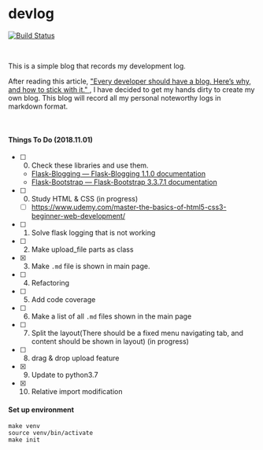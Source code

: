 # devlog
[![Build Status](https://travis-ci.org/flecho/devlog.svg?branch=master)](https://travis-ci.org/flecho/devlog)

<br>

This is a simple blog that records my development log.

After reading this article, 
["Every developer should have a blog. Here’s why, and how to stick with it."
](https://medium.freecodecamp.org/every-developer-should-have-a-blog-heres-why-and-how-to-stick-with-it-5fd55a247fbf),
I have decided to get my hands dirty to create my own blog. 
This blog will record all my personal noteworthy logs in markdown format.  


<br>

#### Things To Do (2018.11.01)
- [ ] 0. Check these libraries and use them.
    - [Flask-Blogging — Flask-Blogging 1.1.0 documentation](https://flask-blogging.readthedocs.io/en/latest/)
    - [Flask-Bootstrap — Flask-Bootstrap 3.3.7.1 documentation](https://pythonhosted.org/Flask-Bootstrap/index.html)
- [ ] 0. Study HTML & CSS (in progress)
    - [ ] https://www.udemy.com/master-the-basics-of-html5-css3-beginner-web-development/
- [ ] 1. Solve flask logging that is not working
- [ ] 2. Make upload_file parts as class
- [x] 3. Make `.md` file is shown in main page.
- [ ] 4. Refactoring
- [ ] 5. Add code coverage 
- [ ] 6. Make a list of all `.md` files shown in the main page
- [ ] 7. Split the layout(There should be a fixed menu navigating tab, and content should be shown in layout) (in progress)
- [ ] 8. drag & drop upload feature
- [x] 9. Update to python3.7
- [x] 10. Relative import modification  


#### Set up environment 

```
make venv
source venv/bin/activate
make init
```
